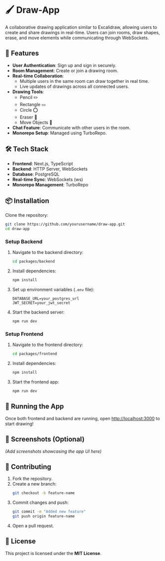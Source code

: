 # 🖌️ Draw-App

A collaborative drawing application similar to Excalidraw, allowing users to create and share drawings in real-time. Users can join rooms, draw shapes, erase, and move elements while communicating through WebSockets.

## 🚀 Features

- **User Authentication**: Sign up and sign in securely.  
- **Room Management**: Create or join a drawing room.  
- **Real-time Collaboration**:  
  - Multiple users in the same room can draw together in real time.  
  - Live updates of drawings across all connected users.  
- **Drawing Tools**:  
  - Pencil ✏️  
  - Rectangle ▭  
  - Circle ⭕  
  - Eraser 🧽  
  - Move Objects 🔄  
- **Chat Feature**: Communicate with other users in the room.  
- **Monorepo Setup**: Managed using TurboRepo.  

## 🛠 Tech Stack

- **Frontend**: Next.js, TypeScript  
- **Backend**: HTTP Server, WebSockets  
- **Database**: PostgreSQL  
- **Real-time Sync**: WebSockets (ws)  
- **Monorepo Management**: TurboRepo  

## 📦 Installation

Clone the repository:  
```sh
git clone https://github.com/yourusername/draw-app.git  
cd draw-app  
```

### Setup Backend

1. Navigate to the backend directory:  
   ```sh
   cd packages/backend
   ```
2. Install dependencies:  
   ```sh
   npm install
   ```
3. Set up environment variables (`.env` file):  
   ```env
   DATABASE_URL=your_postgres_url
   JWT_SECRET=your_jwt_secret
   ```
4. Start the backend server:  
   ```sh
   npm run dev
   ```

### Setup Frontend

1. Navigate to the frontend directory:  
   ```sh
   cd packages/frontend
   ```
2. Install dependencies:  
   ```sh
   npm install
   ```
3. Start the frontend app:  
   ```sh
   npm run dev
   ```

## 🚀 Running the App

Once both frontend and backend are running, open [http://localhost:3000](http://localhost:3000) to start drawing!  

## 🎨 Screenshots (Optional)

*(Add screenshots showcasing the app UI here)*  

## 🤝 Contributing

1. Fork the repository.  
2. Create a new branch:  
   ```sh
   git checkout -b feature-name
   ```
3. Commit changes and push:  
   ```sh
   git commit -m "Added new feature"
   git push origin feature-name
   ```
4. Open a pull request.  

## 📜 License

This project is licensed under the **MIT License**.  
